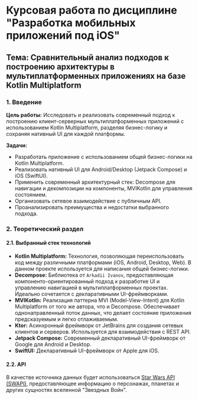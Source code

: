 # Курсовая работа по дисциплине "Разработка мобильных приложений под iOS"

## Тема: Сравнительный анализ подходов к построению архитектуры в мультиплатформенных приложениях на базе Kotlin Multiplatform

### 1. Введение

**Цель работы:** Исследовать и реализовать современный подход к построению клиент-серверных мультиплатформенных приложений с использованием Kotlin Multiplatform, разделяя бизнес-логику и сохраняя нативный UI для каждой платформы.

**Задачи:**
- Разработать приложение с использованием общей бизнес-логики на Kotlin Multiplatform.
- Реализовать нативный UI для Android/Desktop (Jetpack Compose) и iOS (SwiftUI).
- Применить современный архитектурный стек: Decompose для навигации и декомпозиции на компоненты, MVIKotlin для управления состоянием.
- Организовать сетевое взаимодействие с публичным API.
- Проанализировать преимущества и недостатки выбранного подхода.

### 2. Теоретический раздел

#### 2.1. Выбранный стек технологий

- **Kotlin Multiplatform:** Технология, позволяющая переиспользовать код между различными платформами (iOS, Android, Desktop, Web). В данном проекте используется для написания общей бизнес-логики.
- **Decompose:** Библиотека от `Arkadii Ivanov`, предоставляющая компоненто-ориентированный подход к разработке UI и управлению навигацией в мультиплатформенных проектах. Идеально сочетается с декларативными UI-фреймворками.
- **MVIKotlin:** Реализация паттерна MVI (Model-View-Intent) для Kotlin Multiplatform от того же автора, что и Decompose. Обеспечивает однонаправленный поток данных, что делает состояние приложения предсказуемым и легко отлаживаемым.
- **Ktor:** Асинхронный фреймворк от JetBrains для создания сетевых клиентов и серверов. Используется для взаимодействия с REST API.
- **Jetpack Compose:** Современный декларативный UI-фреймворк от Google для Android и Desktop.
- **SwiftUI:** Декларативный UI-фреймворк от Apple для iOS.

#### 2.2. API

В качестве источника данных будет использоваться [Star Wars API (SWAPI)](https://swapi.py4e.com/), предоставляющее информацию о персонажах, планетах и других сущностях вселенной "Звездных Войн".
